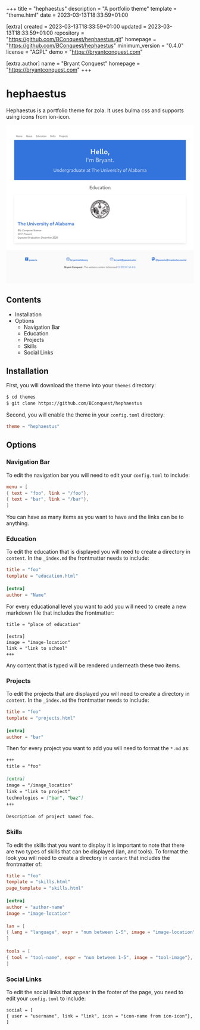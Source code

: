 
+++
title = "hephaestus"
description = "A portfolio theme"
template = "theme.html"
date = 2023-03-13T18:33:59+01:00

[extra]
created = 2023-03-13T18:33:59+01:00
updated = 2023-03-13T18:33:59+01:00
repository = "https://github.com/BConquest/hephaestus.git"
homepage = "https://github.com/BConquest/hephaestus"
minimum_version = "0.4.0"
license = "AGPL"
demo = "https://bryantconquest.com"

[extra.author]
name = "Bryant Conquest"
homepage = "https://bryantconquest.com"
+++        

# hephaestus
Hephaestus is a portfolio theme for zola. It uses bulma css and supports using icons from ion-icon.

![hephaestus screenshot](screenshot.png?raw=true)

## Contents
- Installation
- Options
	- Navigation Bar
	- Education
	- Projects
	- Skills
	- Social Links

## Installation

First, you will download the theme into your `themes` directory:

```bash
$ cd themes
$ git clone https://github.com/BConquest/hephaestus
```

Second, you will enable the theme in your `config.toml` directory:

```toml
theme = "hephaestus"
```

## Options
### Navigation Bar
To edit the navigation bar you will need to edit your `config.toml` to include:

```toml
menu = [
{ text = "foo", link = "/foo"},
{ text = "bar", link = "/bar"},
]
```
You can have as many items as you want to have and the links can be to anything.

### Education
To edit the education that is displayed you will need to create a directory in `content`.
In the `_index.md` the frontmatter needs to include:

```TOML
title = "foo"
template = "education.html"

[extra]
author = "Name"
```

For every educational level you want to add you will need to create a new markdown file that includes the frontmatter:

```
title = "place of education"

[extra]
image = "image-location"
link = "link to school"
+++
```

Any content that is typed will be rendered underneath these two items.

### Projects
To edit the projects that are displayed you will need to create a directory in `content`.
In the `_index.md` the frontmatter needs to include:

```TOML
title = "foo"
template = "projects.html"

[extra]
author = "bar"
```

Then for every project you want to add you will need to format the `*.md` as:

```md
+++
title = "foo"

[extra]
image = "/image_location"
link = "link to project"
technologies = ["bar", "baz"]
+++

Description of project named foo.
```

### Skills

To edit the skills that you want to display it is important to note that there are two types of skills that can be
displayed (lan, and tools). To format the look you will need to create a directory in `content` that includes the
frontmatter of:

```TOML
title = "foo"
template = "skills.html"
page_template = "skills.html"

[extra]
author = "author-name"
image = "image-location"

lan = [
{ lang = "language", expr = "num between 1-5", image = "image-location", comfort = "word to describe comfort"},
]

tools = [
{ tool = "tool-name", expr = "num between 1-5", image = "tool-image"},
]
```

### Social Links
To edit the social links that appear in the footer of the page, you need to edit your `config.toml` to include:

```
social = [
{ user = "username", link = "link", icon = "icon-name from ion-icon"},
]
```

        